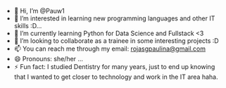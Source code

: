 - 👋 Hi, I’m @Pauw1
- 👀 I’m interested in learning new programming languages and other IT skills :D...
- 🌱 I’m currently learning Python for Data Science and Fullstack <3
- 💞️ I’m looking to collaborate as a trainee in some interesting projects :D
- 📫 You can reach me through my email: rojasgpaulina@gmail.com
- 😄 Pronouns: she/her ...
- ⚡ Fun fact: I studied Dentistry for many years, just to end up knowing that I wanted to get closer to technology and work in the IT area haha.

<!---
Pauw1/Pauw1 is a ✨ special ✨ repository because its `README.md` (this file) appears on your GitHub profile.
You can click the Preview link to take a look at your changes.
--->
